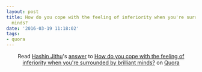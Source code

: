 ```yaml
---
layout: post
title: How do you cope with the feeling of inferiority when you're surrounded by brilliant
  minds?
date: '2016-03-19 11:18:02'
tags:
- quora
---
```


<center><span class="quora-content-embed" data-name="Genius-and-Geniuses/How-do-you-cope-with-the-feeling-of-inferiority-when-youre-surrounded-by-brilliant-minds/answer/Hashin-Jithu">Read <a class="quora-content-link" data-width="559" load-full-answer="True" data-key="4e277fe161ed0b7bb42352a88c8a99a8" data-id="20724065" data-embed="2r8xvvK" href="https://www.quora.com/Genius-and-Geniuses/How-do-you-cope-with-the-feeling-of-inferiority-when-youre-surrounded-by-brilliant-minds/answer/Hashin-Jithu" data-type="answer" data-height="250"><a href="https://www.quora.com/Hashin-Jithu">Hashin Jithu</a>&#039;s <a href="/Genius-and-Geniuses/How-do-you-cope-with-the-feeling-of-inferiority-when-youre-surrounded-by-brilliant-minds#ans20724065">answer</a> to <a href="/Genius-and-Geniuses/How-do-you-cope-with-the-feeling-of-inferiority-when-youre-surrounded-by-brilliant-minds" ref="canonical"><span class="rendered_qtext">How do you cope with the feeling of inferiority when you&#039;re surrounded by brilliant minds?</span></a></a> on <a href="https://www.__nousername__.main.quora.com">Quora</a><script type="text/javascript" src="https://www.quora.com/widgets/content"></script></span> </center>